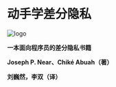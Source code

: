 # 动手学差分隐私

![logo](logo_zh_cn.png)

**一本面向程序员的差分隐私书籍**

**Joseph P. Near、Chiké Abuah（著）**

**刘巍然，李双（译）**
